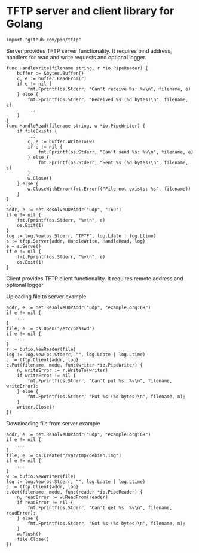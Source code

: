 TFTP server and client library for Golang
=========================================

	import "github.com/pin/tftp"

Server provides TFTP server functionality. It requires bind address, handlers
for read and write requests and optional logger.

	func HandleWrite(filename string, r *io.PipeReader) {
		buffer := &bytes.Buffer{}
		c, e := buffer.ReadFrom(r)
		if e != nil {
			fmt.Fprintf(os.Stderr, "Can't receive %s: %v\n", filename, e)
		} else {
			fmt.Fprintf(os.Stderr, "Received %s (%d bytes)\n", filename, c)
			...
		}
	}
	func HandleRead(filename string, w *io.PipeWriter) {
		if fileExists {
			...
			c, e := buffer.WriteTo(w)
			if e != nil {
				fmt.Fprintf(os.Stderr, "Can't send %s: %v\n", filename, e)
			} else {
				fmt.Fprintf(os.Stderr, "Sent %s (%d bytes)\n", filename, c)
			}
			w.Close()
		} else {
			w.CloseWithError(fmt.Errorf("File not exists: %s", filename))
		}
	}
	...
	addr, e := net.ResolveUDPAddr("udp", ":69")
	if e != nil {
		fmt.Fprintf(os.Stderr, "%v\n", e)
		os.Exit(1)
	}
	log := log.New(os.Stderr, "TFTP", log.Ldate | log.Ltime)
	s := tftp.Server{addr, HandleWrite, HandleRead, log}
	e = s.Serve()
	if e != nil {
		fmt.Fprintf(os.Stderr, "%v\n", e)
		os.Exit(1)
	}

Client provides TFTP client functionality. It requires remote address and
optional logger

Uploading file to server example

	addr, e := net.ResolveUDPAddr("udp", "example.org:69")
	if e != nil {
		...
	}
	file, e := os.Open("/etc/passwd")
	if e != nil {
		...
	}
	r := bufio.NewReader(file)
	log := log.New(os.Stderr, "", log.Ldate | log.Ltime)
	c := tftp.Client{addr, log}
	c.Put(filename, mode, func(writer *io.PipeWriter) {
		n, writeError := r.WriteTo(writer)
		if writeError != nil {
			fmt.Fprintf(os.Stderr, "Can't put %s: %v\n", filename, writeError);
		} else {
			fmt.Fprintf(os.Stderr, "Put %s (%d bytes)\n", filename, n);
		}
		writer.Close()
	})
	
Downloading file from server example

	addr, e := net.ResolveUDPAddr("udp", "example.org:69")
	if e != nil {
		...
	}
	file, e := os.Create("/var/tmp/debian.img")
	if e != nil {
		...
	}
	w := bufio.NewWriter(file)
	log := log.New(os.Stderr, "", log.Ldate | log.Ltime)
	c := tftp.Client{addr, log}
	c.Get(filename, mode, func(reader *io.PipeReader) {
		n, readError := w.ReadFrom(reader)
		if readError != nil {
			fmt.Fprintf(os.Stderr, "Can't get %s: %v\n", filename, readError);
		} else {
			fmt.Fprintf(os.Stderr, "Got %s (%d bytes)\n", filename, n);
		}
		w.Flush()
		file.Close()
	})
